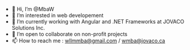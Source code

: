 - 👋 Hi, I’m @MbaW
- 👀 I’m interested in web developement
- 🌱 I’m currently working with Angular and .NET Frameworks at JOVACO Solutions Inc.
- 💞️ I’m open to collaborate on non-profit projects
- 📫 How to reach me : wllmmba@gmail.com / wmba@jovaco.ca

<!---
MbaW/MbaW is a ✨ special ✨ repository because its `README.md` (this file) appears on your GitHub profile.
You can click the Preview link to take a look at your changes.
--->
